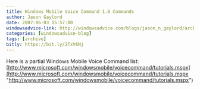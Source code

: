```yaml
---
title: Windows Mobile Voice Command 1.6 Commands
author: Jason Gaylord
date: 2007-06-03 15:57:00
windowsadvice-link: http://windowsadvice.com/blogs/jason_n_gaylord/archive/2007/06/13/Windows-Mobile-Voice-Command-1.6-Commands.aspx
categories: [windowsadvice-blog]
tags: [archive]
bitly: https://bit.ly/2TxV6Nj
---
```


Here is a partial Windows Mobile Voice Command list: [http://www.microsoft.com/windowsmobile/voicecommand/tutorials.mspx](http://www.microsoft.com/windowsmobile/voicecommand/tutorials.mspx "http://www.microsoft.com/windowsmobile/voicecommand/tutorials.mspx")